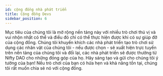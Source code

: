 ```yaml
---
id: cộng đồng nhà phát triển
title: Cộng đồng Devs
sidebar_position: 6
---
```


Mục tiêu của chúng tôi là mở rộng nền tảng này với nhiều trò chơi thú vị và vui nhộn nhất có thể và điều đó chỉ có thể thực hiện được khi có sự giúp đỡ của cộng đồng. Chúng tôi khuyến khích các nhà phát triển tạo trò chơi sử dụng các nhân vật của chúng tôi - nếu được chọn - sẽ xuất hiện trực tuyến trên nền tảng của chúng tôi và đổi lại, các nhà phát triển sẽ được thưởng từ Nifty DAO cho những đóng góp của họ. Hãy sáng tạo và gửi cho chúng tôi ý tưởng của bạn! Nếu trò chơi của bạn có hứa hẹn và khả năng tồn tại, chúng tôi rất muốn chia sẻ nó với cộng đồng.
